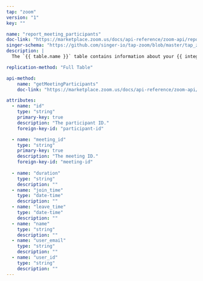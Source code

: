 ```yaml
---
tap: "zoom"
version: "1"
key: ""

name: "report_meeting_participants"
doc-link: "https://marketplace.zoom.us/docs/api-reference/zoom-api/reports/reportmeetingparticipants"
singer-schema: "https://github.com/singer-io/tap-zoom/blob/master/tap_zoom/schemas/report_meeting_participants.json"
description: |
  The `{{ table.name }}` table contains information about your {{ integration.display_name}}'s meeting participants.

replication-method: "Full Table"

api-method:
    name: "getMeetingParticipants"
    doc-link: "https://marketplace.zoom.us/docs/api-reference/zoom-api/reports/reportmeetingparticipants"

attributes:
  - name: "id"
    type: "string"
    primary-key: true
    description: "The participant ID."
    foreign-key-id: "participant-id"

  - name: "meeting_id"
    type: "string"
    primary-key: true
    description: "The meeting ID."
    foreign-key-id: "meeting-id"
      
  - name: "duration"
    type: "string"
    description: ""
  - name: "join_time"
    type: "date-time"
    description: ""
  - name: "leave_time"
    type: "date-time"
    description: ""
  - name: "name"
    type: "string"
    description: ""
  - name: "user_email"
    type: "string"
    description: ""
  - name: "user_id"
    type: "string"
    description: ""
---
```

